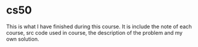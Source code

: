 # cs50
This is what I have finished during this course. 
It is include the note of each course, src code used in course, the description of the problem and my own solution.
